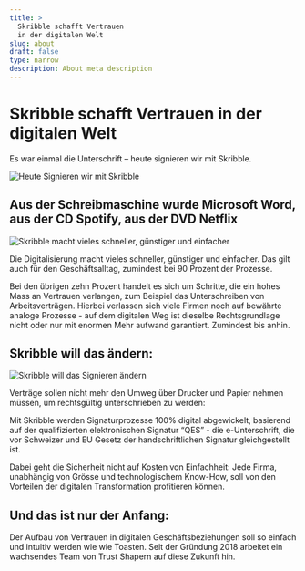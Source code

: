 ```yaml
---
title: >
  Skribble schafft Vertrauen
  in der digitalen Welt
slug: about
draft: false
type: narrow
description: About meta description
---
```

# Skribble schafft Vertrauen in der digitalen Welt
Es war einmal die Unterschrift – heute signieren wir mit Skribble.

![Heute Signieren wir mit Skribble](image9@2x.jpg "Heute Signieren wir mit Skribble")

## Aus der Schreibmaschine wurde Microsoft Word, aus der CD Spotify, aus der DVD Netflix
![Skribble macht vieles schneller, günstiger und einfacher](image10@2x.jpg "Skribble macht vieles schneller, günstiger und einfacher")

Die Digitalisierung macht vieles schneller, günstiger und einfacher. Das gilt auch für den Geschäftsalltag, zumindest bei 90 Prozent der Prozesse.

Bei den übrigen zehn Prozent handelt es sich um Schritte, die ein hohes Mass an Vertrauen verlangen, zum Beispiel das Unterschreiben von Arbeitsverträgen. Hierbei verlassen sich viele Firmen noch auf bewährte analoge Prozesse - auf dem digitalen Weg ist dieselbe Rechtsgrundlage nicht oder nur mit enormen Mehr aufwand garantiert. Zumindest bis anhin.

## Skribble will das ändern:
![Skribble will das Signieren ändern](image11@2x.jpg "Skribble will das Signieren ändern")

Verträge sollen nicht mehr den Umweg über Drucker und Papier nehmen müssen, um rechtsgültig unterschrieben zu werden:

Mit Skribble werden Signaturprozesse 100% digital abgewickelt, basierend auf der qualifizierten elektronischen Signatur “QES” - die e-Unterschrift, die vor Schweizer und EU Gesetz der handschriftlichen Signatur gleichgestellt ist.

Dabei geht die Sicherheit nicht auf Kosten von Einfachheit: Jede Firma, unabhängig von Grösse und technologischem Know-How, soll von den Vorteilen der digitalen Transformation profitieren können.

## Und das ist nur der Anfang:
Der Aufbau von Vertrauen in digitalen Geschäftsbeziehungen soll so einfach und intuitiv werden wie wie Toasten. Seit der Gründung 2018 arbeitet ein wachsendes Team von Trust Shapern auf diese Zukunft hin.
